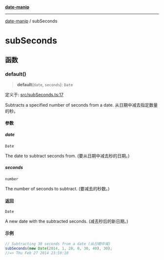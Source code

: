 [**date-manip**](index.md)

***

[date-manip](modules.md) / subSeconds

# subSeconds

## 函数

### default()

> **default**(`date`, `seconds`): `Date`

定义于: [src/subSeconds.ts:17](https://github.com/fengxinming/date-manip/blob/3800a276ff67972284419177dad55ada4d463d78/src/subSeconds.ts#L17)

Subtracts a specified number of seconds from a date.
从日期中减去指定数量的秒。

#### 参数

##### date

`Date`

The date to subtract seconds from. (要从日期中减去秒的日期。)

##### seconds

`number`

The number of seconds to subtract. (要减去的秒数。)

#### 返回

`Date`

A new date with the subtracted seconds. (减去秒后的新日期。)

#### 示例

```ts
// Subtracting 30 seconds from a date (从日期中减)
subSeconds(new Date(2014, 1, 28, 0, 30, 40), 30);
//=> Thu Feb 27 2014 23:59:10
```
